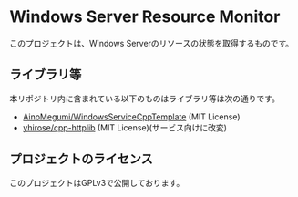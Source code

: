 # Windows Server Resource Monitor

このプロジェクトは、Windows Serverのリソースの状態を取得するものです。

## ライブラリ等
本リポジトリ内に含まれている以下のものはライブラリ等は次の通りです。
- [AinoMegumi/WindowsServiceCppTemplate](https://github.com/AinoMegumi/WindowsServiceCppTemplate) (MIT License)
- [yhirose/cpp-httplib](https://github.com/yhirose/cpp-httplib) (MIT License)(サービス向けに改変)

## プロジェクトのライセンス

このプロジェクトはGPLv3で公開しております。
